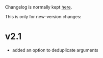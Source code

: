Changelog is normally kept [here](https://github.com/Cervi-Robotics/interceptor/releases).

This is only for new-version changes:

# v2.1

* added an option to deduplicate arguments